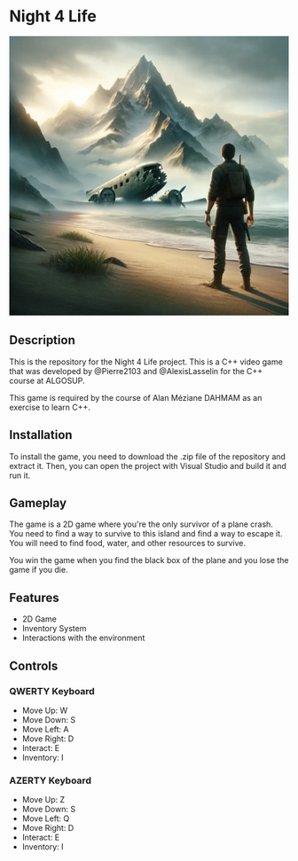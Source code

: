 # Night 4 Life

![Night 4 Life](./assets/cover.webp)

## Description

This is the repository for the Night 4 Life project. This is a C++ video game that was developed by @Pierre2103 and @AlexisLasselin for the C++ course at ALGOSUP.

This game is required by the course of Alan Méziane DAHMAM as an exercise to learn C++.

## Installation

To install the game, you need to download the .zip file of the repository and extract it. Then, you can open the project with Visual Studio and build it and run it.

## Gameplay

The game is a 2D game where you're the only survivor of a plane crash. You need to find a way to survive to this island and find a way to escape it. You will need to find food, water, and other resources to survive.

You win the game when you find the black box of the plane and you lose the game if you die.

## Features

- 2D Game
- Inventory System
- Interactions with the environment

## Controls

### QWERTY Keyboard

- Move Up: W
- Move Down: S
- Move Left: A
- Move Right: D
- Interact: E
- Inventory: I

### AZERTY Keyboard

- Move Up: Z
- Move Down: S
- Move Left: Q
- Move Right: D
- Interact: E
- Inventory: I
